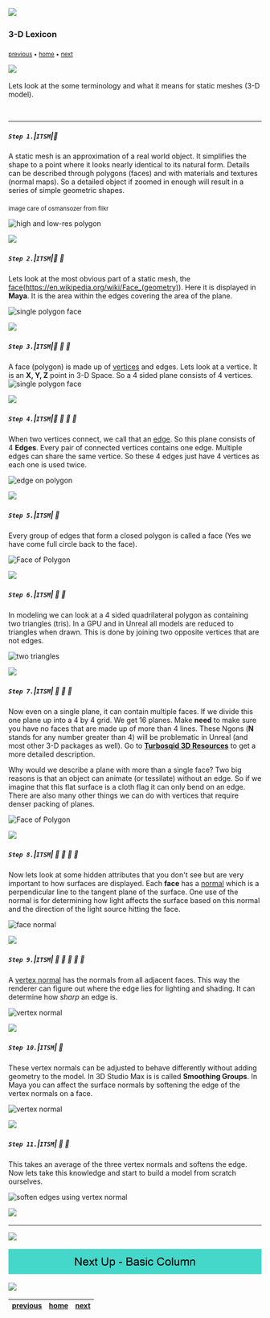 ![](../images/line3.png)

### 3-D Lexicon

<sub>[previous](../setting-up-ii/README.md#user-content-setting-up-ii) • [home](../README.md#user-content-ue4-static-meshes) • [next](../basic-column/README.md#user-content-basic-column)</sub>

![](../images/line3.png)

Lets look at the some terminology and what it means for static meshes (3-D model).

<br>

---


##### `Step 1.`\|`ITSM`|:small_blue_diamond:

A static mesh is an approximation of a real world object.  It simplifies the shape to a point where it looks nearly identical to its natural form.  Details can be described through polygons (faces) and with materials and textures (normal maps).  So a detailed object if zoomed in enough will result in a series of simple geometric shapes. 

<sub>image care of osmansozer from flikr</sub>

![high and low-res polygon](images/osmansozer3dmax.jpg)

![](../images/line2.png)

##### `Step 2.`\|`ITSM`|:small_blue_diamond: :small_blue_diamond: 

Lets look at the most obvious part of a static mesh, the [face](polygon)(https://en.wikipedia.org/wiki/Face_(geometry)).  Here it is displayed in **Maya**. It is the area within the edges covering the area of the plane.

![single polygon face](images/image_02.jpg)

![](../images/line2.png)

##### `Step 3.`\|`ITSM`|:small_blue_diamond: :small_blue_diamond: :small_blue_diamond:

A face (polygon) is made up of [vertices](https://en.wikipedia.org/wiki/Vertex_(geometry)) and edges.  Lets look at a vertice.  It is an **X, Y, Z** point in 3-D Space. So a 4 sided plane consists of 4 vertices.  
![single polygon face](images/image_03.jpg)

![](../images/line2.png)

##### `Step 4.`\|`ITSM`|:small_blue_diamond: :small_blue_diamond: :small_blue_diamond: :small_blue_diamond:

When two vertices connect, we call that an [edge](https://en.wikipedia.org/wiki/Edge_(geometry)). So this plane consists of 4 **Edges**.  Every pair of connected vertices contains one edge. Multiple edges can share the same vertice.  So these 4 edges just have 4 vertices as each one is used twice.

![edge on polygon](images/image_04.jpg)

![](../images/line2.png)

##### `Step 5.`\|`ITSM`| :small_orange_diamond:

Every group of edges that form a closed polygon is called a face (Yes we have come full circle back to the face).

![Face of Polygon](images/image_05.jpg)

![](../images/line2.png)

##### `Step 6.`\|`ITSM`| :small_orange_diamond: :small_blue_diamond:

In modeling we can look at a 4 sided quadrilateral polygon as containing two triangles (tris).  In a GPU and in Unreal all models are reduced to triangles when drawn. This is done by joining two opposite vertices that are not edges.

![two triangles](images/TwoTris.jpg)

![](../images/line2.png)

##### `Step 7.`\|`ITSM`| :small_orange_diamond: :small_blue_diamond: :small_blue_diamond:

Now even on a single plane, it can contain multiple faces.  If we divide this one plane up into a 4 by 4 grid.  We get 16 planes. Make **need** to make sure you have no faces that are made up of more than 4 lines.  These Ngons (**N** stands for any number greater than 4) will be problematic in Unreal (and most other 3-D packages as well). Go to **[Turbosqid 3D Resources](https://resources.turbosquid.com/training/modeling/tris-quads-n-gons/)** to get a more detailed description.

Why would we describe a plane with more than a single face?  Two big reasons is that an object can animate (or tessilate) without an edge.  So if we imagine that this flat surface is a cloth flag it can only bend on an edge. There are also many other things we can do with vertices that require denser packing of planes.

![Face of Polygon](images/image_06.jpg)

![](../images/line2.png)

##### `Step 8.`\|`ITSM`| :small_orange_diamond: :small_blue_diamond: :small_blue_diamond: :small_blue_diamond:

Now lets look at some hidden attributes that you don't see but are very important to how surfaces are displayed.  Each **face** has a [normal](https://en.wikipedia.org/wiki/Normal_(geometry)) which is a perpendicular line to the tangent plane of the surface. One use of the normal is for determining how light affects the surface based on this normal and the direction of the light source hitting the face.

![face normal](images/image_08.jpg)

![](../images/line2.png)

##### `Step 9.`\|`ITSM`| :small_orange_diamond: :small_blue_diamond: :small_blue_diamond: :small_blue_diamond: :small_blue_diamond:

A [vertex normal](https://en.wikipedia.org/wiki/Vertex_normal) has the normals from all adjacent faces.  This way the renderer can figure out where the edge lies for lighting and shading. It can determine how *sharp* an edge is.

![vertex normal](images/image_09.jpg)

![](../images/line2.png)

##### `Step 10.`\|`ITSM`| :large_blue_diamond:

These vertex normals can be adjusted to behave differently without adding geometry to the model.  In 3D Studio Max is is called **Smoothing Groups**.  In Maya you can affect the surface normals by softening the edge of the vertex normals on a face.

![vertex normal](images/image_10.jpg)

![](../images/line2.png)

##### `Step 11.`\|`ITSM`| :large_blue_diamond: :small_blue_diamond: 

This takes an average of the three vertex normals and softens the edge.  Now lets take this knowledge and start to build a model from scratch ourselves.

![soften edges using vertex normal](images/image_11.jpg)

![](../images/line2.png)

___

![](../images/line.png)

<!-- <img src="https://via.placeholder.com/1000x100/45D7CA/000000/?text=Next Up - Edge Normals in Practice"> -->
![next up next tile](images/banner.png)

![](../images/line.png)

| [previous](../setting-up-ii/README.md#user-content-setting-up-ii)| [home](../README.md#user-content-ue4-static-meshes) | [next](../basic-column/README.md#user-content-basic-column)|
|---|---|---|
